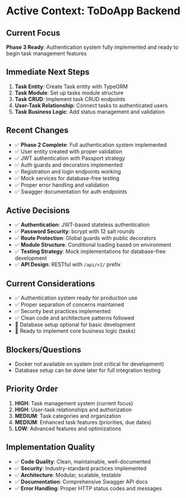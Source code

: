 # Active Context: ToDoApp Backend

## Current Focus

**Phase 3 Ready**: Authentication system fully implemented and ready to begin task management features

## Immediate Next Steps

1. **Task Entity**: Create Task entity with TypeORM
2. **Task Module**: Set up tasks module structure
3. **Task CRUD**: Implement task CRUD endpoints
4. **User-Task Relationship**: Connect tasks to authenticated users
5. **Task Business Logic**: Add status management and validation

## Recent Changes

- ✅ **Phase 2 Complete**: Full authentication system implemented
- ✅ User entity created with proper validation
- ✅ JWT authentication with Passport strategy
- ✅ Auth guards and decorators implemented
- ✅ Registration and login endpoints working
- ✅ Mock services for database-free testing
- ✅ Proper error handling and validation
- ✅ Swagger documentation for auth endpoints

## Active Decisions

- ✅ **Authentication**: JWT-based stateless authentication
- ✅ **Password Security**: bcrypt with 12 salt rounds
- ✅ **Route Protection**: Global guards with public decorators
- ✅ **Module Structure**: Conditional loading based on environment
- ✅ **Testing Strategy**: Mock implementations for database-free development
- ✅ **API Design**: RESTful with `/api/v1/` prefix

## Current Considerations

- ✅ Authentication system ready for production use
- ✅ Proper separation of concerns maintained
- ✅ Security best practices implemented
- ✅ Clean code and architecture patterns followed
- 🔄 Database setup optional for basic development
- 🔄 Ready to implement core business logic (tasks)

## Blockers/Questions

- Docker not available on system (not critical for development)
- Database setup can be done later for full integration testing

## Priority Order

1. **HIGH**: Task management system (current focus)
2. **HIGH**: User-task relationships and authorization
3. **MEDIUM**: Task categories and organization
4. **MEDIUM**: Enhanced task features (priorities, due dates)
5. **LOW**: Advanced features and optimizations

## Implementation Quality

- ✅ **Code Quality**: Clean, maintainable, well-documented
- ✅ **Security**: Industry-standard practices implemented
- ✅ **Architecture**: Modular, scalable, testable
- ✅ **Documentation**: Comprehensive Swagger API docs
- ✅ **Error Handling**: Proper HTTP status codes and messages
